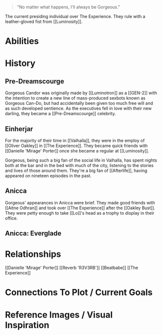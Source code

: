 > "No matter what happens, I'll always be Gorgeous."

The current presiding individual over The Experience. They rule with a leather-gloved fist from [[Luminosity]].

# Abilities

# History

## Pre-Dreamscourge

Gorgeous Candor was originally made by [[Luminotron]] as a [[GEN-2]] with the intention to create a new line of mass-produced sexbots known as Gorgeous Can-Do, but had accidentally been given too much free will and as such developed sentience. As the executives fell in love with their new darling, they became a [[Pre-Dreamscourge]] celebrity. 

## Einherjar

For the majority of their time in [[Valhalla]], they were in the employ of [[Oliver Oakley]] in [[The Experience]]. They became quick friends with [[Danielle 'Mirage' Porter]] once she became a regular at [[Luminosity]].

Gorgeous, being such a big fan of the social life in Valhalla, has spent nights both at the bar and in the bed with much of the city, listening to the stories and lives of those around them. They're a big fan of [[Afterlife]], having appeared on nineteen episodes in the past.

## Anicca

Gorgeous' appearances in Anicca were brief. They made good friends with [[Aitne Odhran]] and took over [[The Experience]] after the [[Oakley Bust]]. They were petty enough to take [[Lo]]'s head as a trophy to display in their office.

## Anicca: Everglade

# Relationships
[[Danielle 'Mirage' Porter]]
[[Reverb 'R3V3RB']]
[[Beatbabe]]
[[The Experience]]
# Connections To Plot / Current Goals

# Reference Images / Visual Inspiration